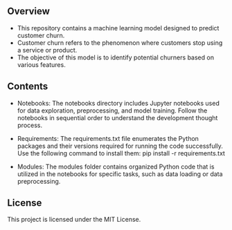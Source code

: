 ## Overview
- This repository contains a machine learning model designed to predict customer churn.
- Customer churn refers to the phenomenon where customers stop using a service or product.
- The objective of this model is to identify potential churners based on various features.

## Contents
- Notebooks: The notebooks directory includes Jupyter notebooks used for data exploration, preprocessing, and model training. Follow the notebooks in sequential order to understand the development thought process.

- Requirements: The requirements.txt file enumerates the Python packages and their versions required for running the code successfully. Use the following command to install them: pip install -r requirements.txt

- Modules: The modules folder contains organized Python code that is utilized in the notebooks for specific tasks, such as data loading or data preprocessing.

## License
This project is licensed under the MIT License.
